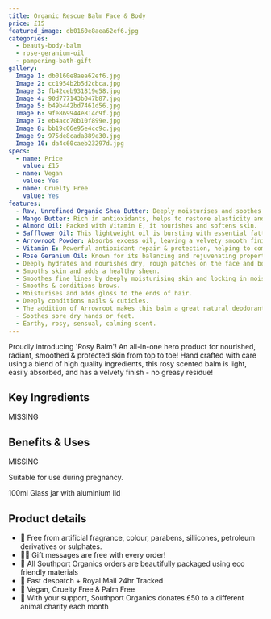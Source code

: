 ```yaml
---
title: Organic Rescue Balm Face & Body
price: £15
featured_image: db0160e8aea62ef6.jpg
categories:
  - beauty-body-balm
  - rose-geranium-oil
  - pampering-bath-gift
gallery:
  Image 1: db0160e8aea62ef6.jpg
  Image 2: cc1954b2b5d2cbca.jpg
  Image 3: fb42ceb931819e58.jpg
  Image 4: 90d777143b047b87.jpg
  Image 5: b49b442bd7461d56.jpg
  Image 6: 9fe869944e814c9f.jpg
  Image 7: eb4acc70b10f899e.jpg
  Image 8: bb19c06e95e4cc9c.jpg
  Image 9: 975de8cada889e30.jpg
  Image 10: da4c60caeb23297d.jpg
specs:
  - name: Price
    value: £15
  - name: Vegan
    value: Yes
  - name: Cruelty Free
    value: Yes
features:
  - Raw, Unrefined Organic Shea Butter: Deeply moisturises and soothes dry, irritated skin.
  - Mango Butter: Rich in antioxidants, helps to restore elasticity and suppleness to the skin.
  - Almond Oil: Packed with Vitamin E, it nourishes and softens skin.
  - Safflower Oil: This lightweight oil is bursting with essential fatty acids.
  - Arrowroot Powder: Absorbs excess oil, leaving a velvety smooth finish. Skin protective properties.
  - Vitamin E: Powerful antioxidant repair & protection, helping to combat signs of aging and environmental damage.
  - Rose Geranium Oil: Known for its balancing and rejuvenating properties, promotes a healthy, glowing complexion.
  - Deeply hydrates and nourishes dry, rough patches on the face and body.
  - Smooths skin and adds a healthy sheen.
  - Smoothes fine lines by deeply moisturising skin and locking in moisture.
  - Smooths & conditions brows.
  - Moisturises and adds gloss to the ends of hair.
  - Deeply conditions nails & cuticles.
  - The addition of Arrowroot makes this balm a great natural deodorant.
  - Soothes sore dry hands or feet.
  - Earthy, rosy, sensual, calming scent.
---
```


Proudly introducing 'Rosy Balm'! An all-in-one hero product for nourished, radiant, smoothed & protected skin from top to toe! Hand crafted with care using a blend of high quality ingredients, this rosy scented balm is light, easily absorbed, and has a velvety finish - no greasy residue!

## Key Ingredients

MISSING

## Benefits & Uses

MISSING

Suitable for use during pregnancy.

100ml Glass jar with aluminium lid

## Product details

- 🍊 Free from artificial fragrance, colour, parabens, sillicones, petroleum derivatives or sulphates.
- ✍🏼 Gift messages are free with every order!
- 🌿 All Southport Organics orders are beautifully packaged using eco friendly materials
- 📮 Fast despatch + Royal Mail 24hr Tracked
- 🐰 Vegan, Cruelty Free & Palm Free
- 🐾 With your support, Southport Organics donates £50 to a different animal charity each month

